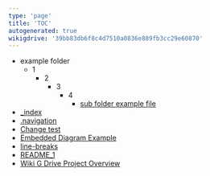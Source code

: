 ```yaml
---
type: 'page'
title: 'TOC'
autogenerated: true
wikigdrive: '39bb83db6f8c4d7510a0836e889fb3cc29e60870'
---
```

   * example folder
      * 1
         * 2
            * 3
               * 4
                  * [sub folder example file](example-folder/1/2/3/4/sub-folder-example-file.md)
   * [_index](_index.md)
   * [.navigation](.navigation.md)
   * [Change test](change-test.md)
   * [Embedded Diagram Example](embedded-diagram-example.md)
   * [line-breaks](line-breaks.md)
   * [README_1](readme_1.md)
   * [Wiki G Drive Project Overview](wiki-g-drive-project-overview.md)
